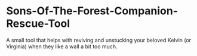 # Sons-Of-The-Forest-Companion-Rescue-Tool
A small tool that helps with reviving and unstucking your beloved Kelvin (or Virginia) when they like a wall a bit too much.
